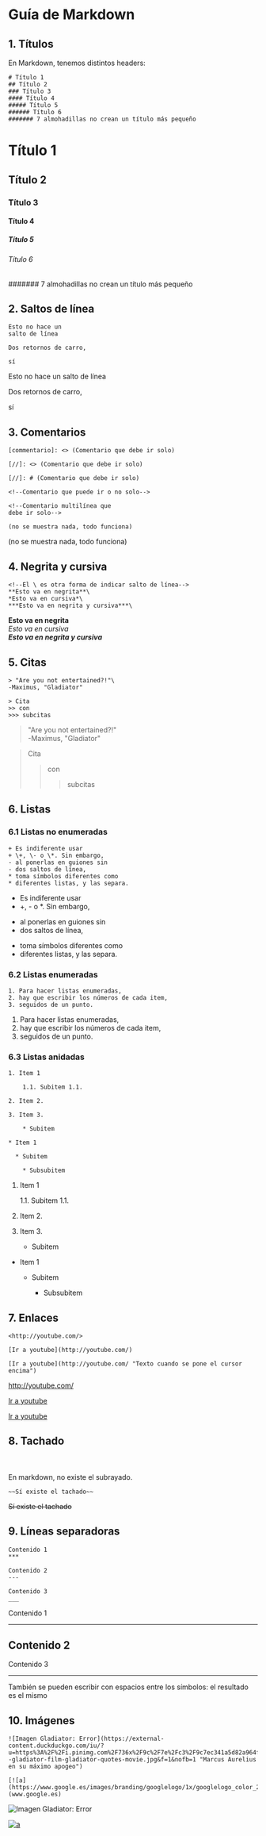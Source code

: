 # Guía de Markdown

## 1. Títulos

En Markdown, tenemos distintos headers:

```
# Título 1
## Título 2
### Título 3
#### Título 4
##### Título 5
###### Título 6
####### 7 almohadillas no crean un título más pequeño
```
# Título 1
## Título 2
### Título 3
#### Título 4
##### Título 5
###### Título 6
####### 7 almohadillas no crean un título más pequeño

## 2. Saltos de línea

```
Esto no hace un
salto de línea

Dos retornos de carro, 

sí
```
Esto no hace un
salto de línea

Dos retornos de carro, 

sí


## 3. Comentarios
```
[commentario]: <> (Comentario que debe ir solo)

[//]: <> (Comentario que debe ir solo)

[//]: # (Comentario que debe ir solo)

<!--Comentario que puede ir o no solo-->

<!--Comentario multilínea que
debe ir solo-->

(no se muestra nada, todo funciona)
```
[commentario]: <> (Comentario que debe ir solo)

[//]: <> (Comentario que debe ir solo)

[//]: # (Comentario que debe ir solo)

<!--Comentario que puede ir o no solo-->

<!--Comentario multilínea que
debe ir solo-->

(no se muestra nada, todo funciona)

## 4. Negrita y cursiva
```
<!--El \ es otra forma de indicar salto de línea-->
**Esto va en negrita**\ 
*Esto va en cursiva*\
***Esto va en negrita y cursiva***\
```
<!--El \ es otra forma de indicar salto de línea-->
**Esto va en negrita**\
*Esto va en cursiva*\
***Esto va en negrita y cursiva***

## 5. Citas
```
> "Are you not entertained?!"\
-Maximus, "Gladiator"
    
> Cita
>> con
>>> subcitas
```
> "Are you not entertained?!"\
-Maximus, "Gladiator"

> Cita
>> con
>>> subcitas



## 6. Listas
### 6.1 Listas no enumeradas
```
+ Es indiferente usar     
+ \+, \- o \*. Sin embargo,
- al ponerlas en guiones sin
- dos saltos de línea,
* toma símbolos diferentes como
* diferentes listas, y las separa.
```
+ Es indiferente usar     
+ \+, \- o \*. Sin embargo,
- al ponerlas en guiones sin
- dos saltos de línea,
* toma símbolos diferentes como
* diferentes listas, y las separa.

### 6.2 Listas enumeradas
```
1. Para hacer listas enumeradas,
2. hay que escribir los números de cada item,
3. seguidos de un punto.
```
1. Para hacer listas enumeradas,
2. hay que escribir los números de cada item,
3. seguidos de un punto.

### 6.3 Listas anidadas
```
1. Item 1

    1.1. Subitem 1.1.

2. Item 2.

3. Item 3.

    * Subitem

* Item 1

  * Subitem

    * Subsubitem
```
1. Item 1

    1.1. Subitem 1.1.

2. Item 2.

3. Item 3.

    * Subitem

* Item 1

  * Subitem

    * Subsubitem

## 7. Enlaces

```
<http://youtube.com/>

[Ir a youtube](http://youtube.com/)

[Ir a youtube](http://youtube.com/ "Texto cuando se pone el cursor encima")
```
<http://youtube.com/>

[Ir a youtube](http://youtube.com/)

[Ir a youtube](http://youtube.com/ "Texto cuando se pone el cursor encima")


## 8. Tachado
<br><br>
En markdown, no existe el subrayado.
```
~~Sí existe el tachado~~
```
~~Sí existe el tachado~~

## 9. Líneas separadoras
```
Contenido 1
***

Contenido 2
---

Contenido 3
___

```
Contenido 1
***

Contenido 2
---

Contenido 3
___

También se pueden escribir con espacios entre los símbolos: el resultado es el mismo

## 10. Imágenes
```
![Imagen Gladiator: Error](https://external-content.duckduckgo.com/iu/?u=https%3A%2F%2Fi.pinimg.com%2F736x%2F9c%2F7e%2Fc3%2F9c7ec341a5d82a964f9dc7baac4f05ce--gladiator-film-gladiator-quotes-movie.jpg&f=1&nofb=1 "Marcus Aurelius en su máximo apogeo")

[![a](https://www.google.es/images/branding/googlelogo/1x/googlelogo_color_272x92dp.png)](www.google.es)
```
![Imagen Gladiator: Error](https://external-content.duckduckgo.com/iu/?u=https%3A%2F%2Fi.pinimg.com%2F736x%2F9c%2F7e%2Fc3%2F9c7ec341a5d82a964f9dc7baac4f05ce--gladiator-film-gladiator-quotes-movie.jpg&f=1&nofb=1 "Marcus Aurelius en su máximo apogeo")

[![a](https://external-content.duckduckgo.com/iu/?u=https%3A%2F%2Fi.pinimg.com%2F736x%2F9c%2F7e%2Fc3%2F9c7ec341a5d82a964f9dc7baac4f05ce--gladiator-film-gladiator-quotes-movie.jpg&f=1&nofb=1 )](www.google.es)